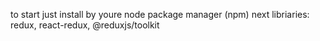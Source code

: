 to start just install by youre node package manager (npm) next libriaries: redux, react-redux, @reduxjs/toolkit